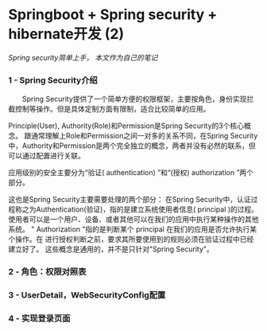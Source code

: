 # Springboot + Spring security + hibernate开发 (2)
*Spring security简单上手， 本文作为自己的笔记*

### 1 - Spring Security介绍
&emsp;&emsp;Spring Security提供了一个简单方便的权限框架，主要按角色，身份实现拦截控制等操作。但是具体定制方面有限制，适合比较简单的应用。

Principle(User), Authority(Role)和Permission是Spring Security的3个核心概念。
跟通常理解上Role和Permission之间一对多的关系不同，在Spring Security中，Authority和Permission是两个完全独立的概念，两者并没有必然的联系，但可以通过配置进行关联。


应用级别的安全主要分为“验证( authentication) ”和“(授权) authorization ”两个部分。

这也是Spring Security主要需要处理的两个部分：
在Spring Security中，认证过程称之为Authentication(验证)，指的是建立系统使用者信息( principal )的过程。使用者可以是一个用户、设备、或者其他可以在我们的应用中执行某种操作的其他系统。
" Authorization "指的是判断某个 principal 在我们的应用是否允许执行某个操作。在 进行授权判断之前，要求其所要使用到的规则必须在验证过程中已经建立好了。
这些概念是通用的，并不是只针对"Spring Security"。


### 2 - 角色：权限对照表

### 3 - UserDetail，WebSecurityConfig配置
### 4 - 实现登录页面